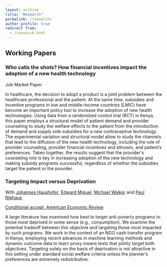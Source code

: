 ```yaml
---
layout: archive
title: "Research"
permalink: /research/
author_profile: true
redirect from:
  - /research.html
---
```



## Working Papers 

### Who calls the shots? How financial incentives impact the adoption of a new health technology
Job Market Paper

In healthcare, the decision to adopt a product is a joint problem between the healthcare professional and the patient. At the same time, subsidies and incentive programs in low and middle-income countries (LMIC) have become an important policy tool to increase the adoption of new health technologies. Using data from a randomized control trial (RCT) in Kenya, this paper employs a structural model of patient demand and provider counseling to study the welfare effects to the patient from the introduction of demand and supply side subsidies for a new contraceptive technology. The experimental variation and structural model allow to study the channels that lead to the diffusion of the new health technology, including the role of provider counseling, provider financial incentives and altruism, and patient’s preferences. Taken together, the results suggest that the provider's counseling role is key in increasing adoption of the new technology and making subsidy programs successful, regardless of whether the subsidies target the patient or the provider.

### Targeting Impact versus Deprivation
With [Johannes Haushofer](https://haushofer.ne.su.se/), [Edward Miguel](https://emiguel.econ.berkeley.edu/), [Michael Walker](https://www.michaelwwalker.me/) and [Paul Niehaus](https://econweb.ucsd.edu/~pniehaus/)  

[Conditional accept, American Economic Review](https://econweb.ucsd.edu/~pniehaus/papers/targeting_impact_deprivation.pdf)

A large literature has examined how best to target anti-poverty programs to those most deprived in some sense (e.g., consumption). We examine the potential tradeoff between this objective and targeting those most impacted by such programs. We work in the context of an NGO cash transfer program in Kenya, employing recent advances in machine learning methods and dynamic outcome data to learn proxy means tests that jointly target both objectives. Targeting solely on the basis of deprivation is not attractive in this setting under standard social welfare criteria unless the planner’s preferences are extremely redistributive.

<!-- ## Other projects

### Increasing access to contraceptive choice through targeted incentives
With [Maria Dieci](https://mariadieci.com/) and [Paul Gertler](https://www.paulgertler.com/)  

We investigate how targeted subsidies for long-acting injectable contraception and provider incentives impact initial uptake, sustained adoption, pricing and stocking decisions for contraceptive products in local markets, sales, and user health outcomes. Following prior work on the effectiveness of subsidies to promote the adoption of new technologies and experience goods, we aim to test if subsidies lead to sustained adoption of injectable contraception as well as to study possible mechanisms for continued usage (or lack of) such as learning, price anchoring, and information effects. We propose a market-level cluster randomized controlled trial in 140 pharmacies in Kenya to answer these questions. Patient subsidies and pharmacist incentives will be cross-randomized and compared against the status quo to evaluate their effectiveness in promoting sustained adoption. 

AEA RCT Registry [9020](https://www.socialscienceregistry.org/trials/9020) -->


